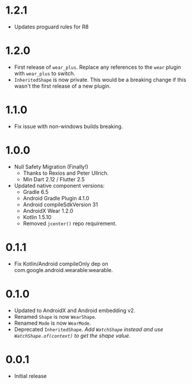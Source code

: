 # 1.2.1

- Updates proguard rules for R8

# 1.2.0

- First release of `wear_plus`. Replace any references to the `wear` plugin with `wear_plus` to switch.
- `InheritedShape` is now private. This would be a breaking change if this wasn't the first release of a new plugin.

# 1.1.0

- Fix issue with non-windows builds breaking.

# 1.0.0

- Null Safety Migration (Finally!)
  - Thanks to Rexios and Peter Ullrich.
  - Min Dart 2.12 / Flutter 2.5
- Updated native component versions:
  - Gradle 6.5
  - Android Gradle Plugin 4.1.0
  - Android compileSdkVersion 31
  - AndroidX Wear 1.2.0
  - Kotlin 1.5.10
  - Removed `jcenter()` repo requirement.

# 0.1.1

- Fix Kotlin/Android compileOnly dep on com.google.android.wearable:wearable.

# 0.1.0

- Updated to AndroidX and Android embedding v2.
- Renamed `Shape` is now `WearShape`.
- Renamed `Mode` is now `WearMode`.
- Deprecated `InheritedShape`.
  _Add `WatchShape` instead and use `WatchShape.of(context)` to get the shape value._

# 0.0.1

- Initial release
